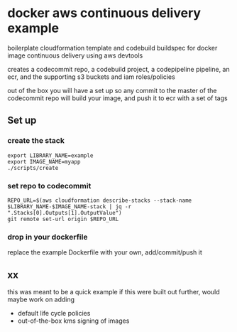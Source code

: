 # docker aws continuous delivery example

boilerplate cloudformation template and codebuild buildspec for docker image continuous delivery using aws devtools

creates a codecommit repo, a codebuild project, a codepipeline pipeline, an ecr, and the supporting s3 buckets and iam roles/policies

out of the box you will have a set up so any commit to the master of the codecommit repo
will build your image, and push it to ecr with a set of tags

## Set up
### create the stack

```
export LIBRARY_NAME=example
export IMAGE_NAME=myapp
./scripts/create
```

### set repo to codecommit
```
REPO_URL=$(aws cloudformation describe-stacks --stack-name $LIBRARY_NAME-$IMAGE_NAME-stack | jq -r ".Stacks[0].Outputs[1].OutputValue")
git remote set-url origin $REPO_URL
```

### drop in your dockerfile
replace the example Dockerfile with your own, add/commit/push it

## xx
this was meant to be a quick example
if this were built out further, would maybe work on adding
 - default life cycle policies
 - out-of-the-box kms signing of images
